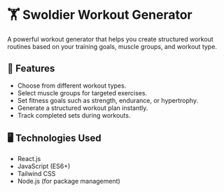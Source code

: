 # 🏋️ Swoldier Workout Generator

A powerful workout generator that helps you create structured workout routines based on your training goals, muscle groups, and workout type.

## 🚀 Features

- Choose from different workout types.
- Select muscle groups for targeted exercises.
- Set fitness goals such as strength, endurance, or hypertrophy.
- Generate a structured workout plan instantly.
- Track completed sets during workouts.

## 🖥️ Technologies Used
- React.js
- JavaScript (ES6+)
- Tailwind CSS
- Node.js (for package management)